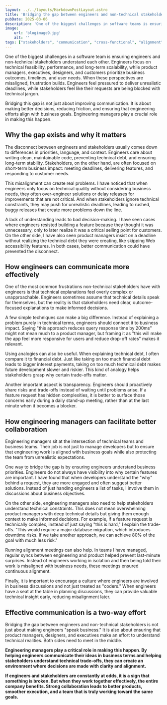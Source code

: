 ```yaml
---
layout: ../../layouts/MarkdownPostLayout.astro
title: 'Bridging the gap between engineers and non-technical stakeholders'
pubDate: 2025-03-06
description: 'One of the biggest challenges in software teams is ensuring that engineers and non-technical stakeholders understand each other. Strong collaboration between both sides leads to better products, smoother execution, and a more aligned team.'
image:
    url: 'blogimage9.jpg'
    alt: ''
tags: ["stakeholders", "communication", "cross-functional", "alignment", "expectations", "trust", "collaboration", "transparency", "decision-making", "conflict-resolution", "product-delivery", "empathy","conflict", "for-non-engineering"]
---
```

One of the biggest challenges in a software team is ensuring engineers and non-technical stakeholders understand each other. Engineers focus on technical feasibility, performance, and long-term scalability, while product managers, executives, designers, and customers prioritize business outcomes, timelines, and user needs. When these perspectives are misaligned, frustration builds. Engineers feel pressured to deliver unrealistic deadlines, while stakeholders feel like their requests are being blocked with technical jargon.

Bridging this gap is not just about improving communication. It is about making better decisions, reducing friction, and ensuring that engineering efforts align with business goals. Engineering managers play a crucial role in making this happen.

## Why the gap exists and why it matters

The disconnect between engineers and stakeholders usually comes down to differences in priorities, language, and context. Engineers care about writing clean, maintainable code, preventing technical debt, and ensuring long-term stability. Stakeholders, on the other hand, are often focused on short-term business impact: meeting deadlines, delivering features, and responding to customer needs.

This misalignment can create real problems. I have noticed that when engineers only focus on technical quality without considering business needs, they often over-engineer solutions or delay releases for improvements that are not critical. And when stakeholders ignore technical constraints, they may push for unrealistic deadlines, leading to rushed, buggy releases that create more problems down the line.

A lack of understanding leads to bad decision-making. I have seen cases where engineers resisted building a feature because they thought it was unnecessary, only to later realize it was a critical selling point for customers. On the other side, I have also seen product managers insist on a deadline without realizing the technical debt they were creating, like skipping Web accessibility features. In both cases, better communication could have prevented the disconnect.

## How engineers can communicate more effectively

One of the most common frustrations non-technical stakeholders have with engineers is that technical explanations feel overly complex or unapproachable. Engineers sometimes assume that technical details speak for themselves, but the reality is that stakeholders need clear, outcome-focused explanations to make informed decisions.

A few simple techniques can make a big difference. Instead of explaining a problem purely in technical terms, engineers should connect it to business impact. Saying "this approach reduces query response time by 200ms" might not mean much to a product manager, but framing it as "this will make the app feel more responsive for users and reduce drop-off rates" makes it relevant.

Using analogies can also be useful. When explaining technical debt, I often compare it to financial debt. Just like taking on too much financial debt leads to bigger interest payments, taking on too much technical debt makes future development slower and riskier. This kind of analogy helps stakeholders grasp why certain trade-offs matter.

Another important aspect is transparency. Engineers should proactively share risks and trade-offs instead of waiting until problems arise. If a feature request has hidden complexities, it is better to surface those concerns early during a daily stand-up meeting, rather than at the last minute when it becomes a blocker.

## How engineering managers can facilitate better collaboration

Engineering managers sit at the intersection of technical teams and business teams. Their job is not just to manage developers but to ensure that engineering work is aligned with business goals while also protecting the team from unrealistic expectations.

One way to bridge the gap is by ensuring engineers understand business priorities. Engineers do not always have visibility into why certain features are important. I have found that when developers understand the "why" behind a request, they are more engaged and often suggest better solutions. Instead of just handing engineers a list of tasks, I involve them in discussions about business objectives.

On the other side, engineering managers also need to help stakeholders understand technical constraints. This does not mean overwhelming product managers with deep technical details but giving them enough context to make informed decisions. For example, if a feature request is technically complex, instead of just saying "this is hard," I explain the trade-offs. "This would require a major database migration, which introduces downtime risks. If we take another approach, we can achieve 80% of the goal with much less risk."

Running alignment meetings can also help. In teams I have managed, regular syncs between engineering and product helped prevent last-minute surprises. Instead of engineers working in isolation and then being told their work is misaligned with business needs, these meetings ensured continuous alignment.

Finally, it is important to encourage a culture where engineers are involved in business discussions and not just treated as "coders." When engineers have a seat at the table in planning discussions, they can provide valuable technical insight early, reducing misalignment later.

## Effective communication is a two-way effort

Bridging the gap between engineers and non-technical stakeholders is not just about making engineers "speak business." It is also about ensuring that product managers, designers, and executives make an effort to understand technical realities. Both sides need to meet in the middle.

**Engineering managers play a critical role in making this happen. By helping engineers communicate their ideas in business terms and helping stakeholders understand technical trade-offs, they can create an environment where decisions are made with clarity and alignment.**

**If engineers and stakeholders are constantly at odds, it is a sign that something is broken. But when they work together effectively, the entire company benefits. Strong collaboration leads to better products, smoother execution, and a team that is truly working toward the same goals.**
